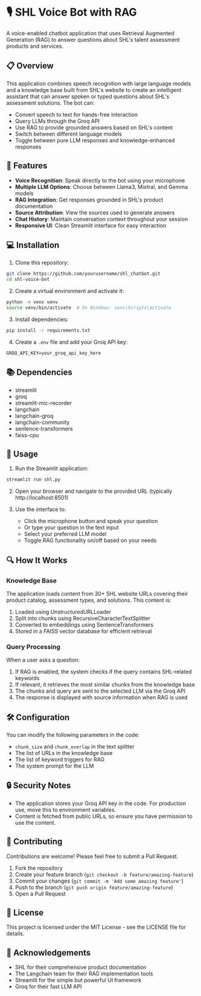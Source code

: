 # 🎙️ SHL Voice Bot with RAG

A voice-enabled chatbot application that uses Retrieval Augmented Generation (RAG) to answer questions about SHL's talent assessment products and services.

## 📋 Overview

This application combines speech recognition with large language models and a knowledge base built from SHL's website to create an intelligent assistant that can answer spoken or typed questions about SHL's assessment solutions. The bot can:

- Convert speech to text for hands-free interaction
- Query LLMs through the Groq API
- Use RAG to provide grounded answers based on SHL's content
- Switch between different language models
- Toggle between pure LLM responses and knowledge-enhanced responses

## 🚀 Features

- **Voice Recognition**: Speak directly to the bot using your microphone
- **Multiple LLM Options**: Choose between Llama3, Mixtral, and Gemma models
- **RAG Integration**: Get responses grounded in SHL's product documentation
- **Source Attribution**: View the sources used to generate answers
- **Chat History**: Maintain conversation context throughout your session
- **Responsive UI**: Clean Streamlit interface for easy interaction

## 💻 Installation

1. Clone this repository:
```bash
git clone https://github.com/yourusername/shl_chatbot.git
cd shl-voice-bot
```

2. Create a virtual environment and activate it:
```bash
python -m venv venv
source venv/bin/activate  # On Windows: venv\Scripts\activate
```

3. Install dependencies:
```bash
pip install -r requirements.txt
```

4. Create a `.env` file and add your Groq API key:
```
GROQ_API_KEY=your_groq_api_key_here
```

## 📚 Dependencies

- streamlit
- groq
- streamlit-mic-recorder
- langchain
- langchain-groq
- langchain-community
- sentence-transformers
- faiss-cpu

## 🔧 Usage

1. Run the Streamlit application:
```bash
streamlit run shl.py
```

2. Open your browser and navigate to the provided URL (typically http://localhost:8501)

3. Use the interface to:
   - Click the microphone button and speak your question
   - Or type your question in the text input
   - Select your preferred LLM model
   - Toggle RAG functionality on/off based on your needs

## 🔍 How It Works

### Knowledge Base
The application loads content from 30+ SHL website URLs covering their product catalog, assessment types, and solutions. This content is:
1. Loaded using UnstructuredURLLoader
2. Split into chunks using RecursiveCharacterTextSplitter
3. Converted to embeddings using SentenceTransformers
4. Stored in a FAISS vector database for efficient retrieval

### Query Processing
When a user asks a question:
1. If RAG is enabled, the system checks if the query contains SHL-related keywords
2. If relevant, it retrieves the most similar chunks from the knowledge base
3. The chunks and query are sent to the selected LLM via the Groq API
4. The response is displayed with source information when RAG is used

## 🛠️ Configuration

You can modify the following parameters in the code:
- `chunk_size` and `chunk_overlap` in the text splitter
- The list of URLs in the knowledge base
- The list of keyword triggers for RAG
- The system prompt for the LLM

## 🔒 Security Notes

- The application stores your Groq API key in the code. For production use, move this to environment variables.
- Content is fetched from public URLs, so ensure you have permission to use the content.

## 🤝 Contributing

Contributions are welcome! Please feel free to submit a Pull Request.

1. Fork the repository
2. Create your feature branch (`git checkout -b feature/amazing-feature`)
3. Commit your changes (`git commit -m 'Add some amazing feature'`)
4. Push to the branch (`git push origin feature/amazing-feature`)
5. Open a Pull Request

## 📄 License

This project is licensed under the MIT License - see the LICENSE file for details.

## 🙏 Acknowledgements

- SHL for their comprehensive product documentation
- The Langchain team for their RAG implementation tools
- Streamlit for the simple but powerful UI framework
- Groq for their fast LLM API
